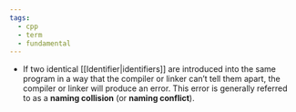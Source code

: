 ```yaml
---
tags:
  - cpp
  - term
  - fundamental
---
```


- If two identical [[Identifier|identifiers]] are introduced into the same program in a way that the compiler or linker can’t tell them apart, the compiler or linker will produce an error. This error is generally referred to as a **naming collision** (or **naming conflict**).